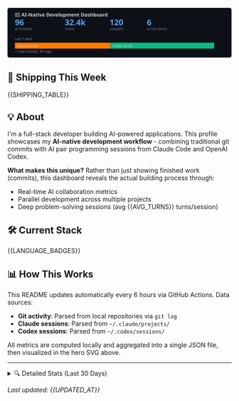 <p align="center">
  <img src="./hero.svg" alt="AI-Native Development Dashboard" />
</p>

## 🚀 Shipping This Week

{{SHIPPING_TABLE}}

## 💡 About

I'm a full-stack developer building AI-powered applications. This profile showcases my **AI-native development workflow** - combining traditional git commits with AI pair programming sessions from Claude Code and OpenAI Codex.

**What makes this unique?** Rather than just showing finished work (commits), this dashboard reveals the actual building process through:
- Real-time AI collaboration metrics
- Parallel development across multiple projects
- Deep problem-solving sessions (avg {{AVG_TURNS}} turns/session)

## 🛠️ Current Stack

{{LANGUAGE_BADGES}}

## 📊 How This Works

This README updates automatically every 6 hours via GitHub Actions. Data sources:
- **Git activity**: Parsed from local repositories via `git log`
- **Claude sessions**: Parsed from `~/.claude/projects/`
- **Codex sessions**: Parsed from `~/.codex/sessions/`

All metrics are computed locally and aggregated into a single JSON file, then visualized in the hero SVG above.

---

<details>
<summary>🔍 Detailed Stats (Last 30 Days)</summary>

- **Commits**: {{COMMITS_30D}}
- **Languages**: {{LANGUAGES_30D}}
- **AI Sessions**: Claude {{CLAUDE_30D}} · Codex {{CODEX_30D}}
- **Total Turns**: {{TURNS_30D}}

</details>

*Last updated: {{UPDATED_AT}}*
